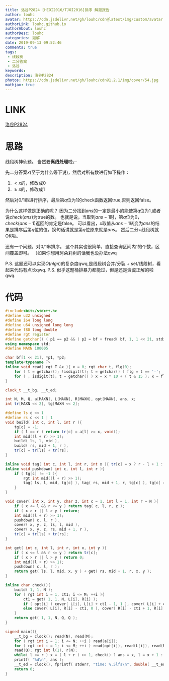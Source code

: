 ```yaml
---
title: 洛谷P2824 [HEOI2016/TJOI2016]排序 解题报告
author: louhc
avatar: https://cdn.jsdelivr.net/gh/louhc/cdn@latest/img/custom/avatar.jpg
authorLink: louhc.github.io
authorAbout: louhc
authorDesc: louhc
categories: 题解
date: 2019-09-13 09:52:46
comments: true
tags: 
 - 线段树
 - 二分答案
 - 洛谷
keywords: 
description: 洛谷P2824
photos: https://cdn.jsdelivr.net/gh/louhc/cdn@1.2.1/img/cover/54.jpg
mathjax: true
---
```


# LINK

[洛谷P2824](https://www.luogu.com.cn/problem/P2824)

# 思路

线段树神仙题。
~~当然要**离线处理**啦。~~

先二分答案$x$(至于为什么等下说)，然后对所有数进行如下操作：
1. $< x$的，修改成0
2. $\ge x$的，修改成1

然后对0/1串进行排序，最后第$q$位为1的check函数返回true,否则返回false。

为什么这样做是正确的呢？
因为二分找到$ans$的一定是最小的能使第$q$位为1,或者说$check(ans)$为true的数。
也就是说，当取到$ans-1$时，第$q$位为0，$check(ans-1)$返回的肯定是false。
可以看出，$x$取值从$ans-1$转变为$ans$的结果是排序后第$q$位的值，换句话讲就是第$q$位原来就是$ans$。
然后二分+线段树就OK啦。

还有一个问题，对0/1串排序。
这个其实也很简单，直接查询区间内1的个数，区间覆盖即可。
（如果你想用珂朵莉树的话我也没办法qwq

P.S. 这题还可以实现$O(nlgn)$的复杂度qwq,是线段树合并/分裂 + set/线段树，看起来代码有点长qwq.
P.S. 似乎这题桶排暴力都能过，但是还是资瓷正解的啦qwq.

# 代码

```cpp
#include<bits/stdc++.h>
#define u32 unsigned
#define i64 long long
#define u64 unsigned long long
#define f80 long double
#define rgt register
#define getchar() ( p1 == p2 && ( p2 = bf + fread( bf, 1, 1 << 21, stdin ), p1 = bf ) == p2 ? EOF : *p1++ )
using namespace std;
#define MAXN 100005

char bf[1 << 21], *p1, *p2;
template<typename T>
inline void read( rgt T &x ){ x = 0; rgt char t, flg(0);
	for ( t = getchar(); !isdigit(t); t = getchar() ) flg = t == '-';
	for ( ; isdigit(t); t = getchar() ) x = x * 10 + ( t & 15 ); x = flg ? -x : x;
}

clock_t __t_bg, __t_ed;

int N, M, Q, a[MAXN], L[MAXN], R[MAXN], opt[MAXN], ans, x;
int tr[MAXN << 2], tg[MAXN << 2];

#define ls c << 1
#define rs c << 1 | 1
void build( int c, int l, int r ){
	tg[c] = -1;
	if ( l == r ) return tr[c] = a[l] >= x, void();
	int mid((l + r) >> 1);
	build( ls, l, mid ),
	build( rs, mid + 1, r ),
	tr[c] = tr[ls] + tr[rs];
}

inline void tag( int c, int l, int r, int x ){ tr[c] = x ? r - l + 1 : 0, tg[c] = x; }
inline void pushdown( int c, int l, int r ){
	if ( tg[c] != -1 ){
		rgt int mid((l + r) >> 1);
		tag( ls, l, mid, tg[c] ), tag( rs, mid + 1, r, tg[c] ), tg[c] = -1;
	}
}

void cover( int x, int y, char z, int c = 1, int l = 1, int r = N ){
	if ( x <= l && r <= y ) return tag( c, l, r, z );
	if ( x > r || l > y ) return;
	int mid((l + r) >> 1);
	pushdown( c, l, r ),
	cover( x, y, z, ls, l, mid ),
	cover( x, y, z, rs, mid + 1, r ),
	tr[c] = tr[ls] + tr[rs];
}

int get( int c, int l, int r, int x, int y ){
	if ( x <= l && r <= y ) return tr[c];
	if ( x > r || l > y ) return 0;
	int mid((l + r) >> 1);
	pushdown( c, l, r );
	return get( ls, l, mid, x, y ) + get( rs, mid + 1, r, x, y );
}

inline char check(){
	build( 1, 1, N );
	for ( rgt int i = 1, ct1; i <= M; ++i ){
		ct1 = get( 1, 1, N, L[i], R[i] );
		if ( opt[i] ) cover( L[i], L[i] + ct1 - 1, 1 ), cover( L[i] + ct1, R[i], 0 );
		else cover( L[i], R[i] - ct1, 0 ), cover( R[i] - ct1 + 1, R[i], 1 );
	}
	return get( 1, 1, N, Q, Q );
}

signed main(){
	__t_bg = clock(); read(N), read(M);
	for ( rgt int i = 1; i <= N; ++i ) read(a[i]);
	for ( rgt int i = 1; i <= M; ++i ) read(opt[i]), read(L[i]), read(R[i]);
	read(Q); rgt int l(1), r(N);
	while( l <= r ) x = ( l + r ) >> 1, check() ? ans = x, l = x + 1 : r = x - 1;
	printf( "%d\n", ans );
	__t_ed = clock(), fprintf( stderr, "time: %.5lfs\n", double( __t_ed - __t_bg ) / CLOCKS_PER_SEC );
	return 0;
}

```